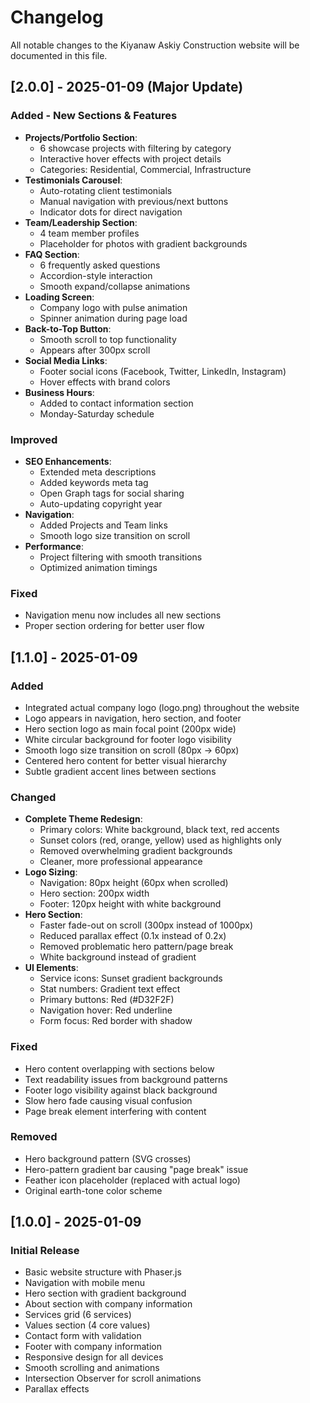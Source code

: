 # Changelog

All notable changes to the Kiyanaw Askiy Construction website will be documented in this file.

## [2.0.0] - 2025-01-09 (Major Update)

### Added - New Sections & Features
- **Projects/Portfolio Section**: 
  - 6 showcase projects with filtering by category
  - Interactive hover effects with project details
  - Categories: Residential, Commercial, Infrastructure
- **Testimonials Carousel**: 
  - Auto-rotating client testimonials
  - Manual navigation with previous/next buttons
  - Indicator dots for direct navigation
- **Team/Leadership Section**: 
  - 4 team member profiles
  - Placeholder for photos with gradient backgrounds
- **FAQ Section**: 
  - 6 frequently asked questions
  - Accordion-style interaction
  - Smooth expand/collapse animations
- **Loading Screen**: 
  - Company logo with pulse animation
  - Spinner animation during page load
- **Back-to-Top Button**: 
  - Smooth scroll to top functionality
  - Appears after 300px scroll
- **Social Media Links**: 
  - Footer social icons (Facebook, Twitter, LinkedIn, Instagram)
  - Hover effects with brand colors
- **Business Hours**: 
  - Added to contact information section
  - Monday-Saturday schedule

### Improved
- **SEO Enhancements**:
  - Extended meta descriptions
  - Added keywords meta tag
  - Open Graph tags for social sharing
  - Auto-updating copyright year
- **Navigation**:
  - Added Projects and Team links
  - Smooth logo size transition on scroll
- **Performance**:
  - Project filtering with smooth transitions
  - Optimized animation timings

### Fixed
- Navigation menu now includes all new sections
- Proper section ordering for better user flow

## [1.1.0] - 2025-01-09

### Added
- Integrated actual company logo (logo.png) throughout the website
- Logo appears in navigation, hero section, and footer
- Hero section logo as main focal point (200px wide)
- White circular background for footer logo visibility
- Smooth logo size transition on scroll (80px → 60px)
- Centered hero content for better visual hierarchy
- Subtle gradient accent lines between sections

### Changed
- **Complete Theme Redesign**:
  - Primary colors: White background, black text, red accents
  - Sunset colors (red, orange, yellow) used as highlights only
  - Removed overwhelming gradient backgrounds
  - Cleaner, more professional appearance
- **Logo Sizing**:
  - Navigation: 80px height (60px when scrolled)
  - Hero section: 200px width
  - Footer: 120px height with white background
- **Hero Section**:
  - Faster fade-out on scroll (300px instead of 1000px)
  - Reduced parallax effect (0.1x instead of 0.2x)
  - Removed problematic hero pattern/page break
  - White background instead of gradient
- **UI Elements**:
  - Service icons: Sunset gradient backgrounds
  - Stat numbers: Gradient text effect
  - Primary buttons: Red (#D32F2F)
  - Navigation hover: Red underline
  - Form focus: Red border with shadow

### Fixed
- Hero content overlapping with sections below
- Text readability issues from background patterns
- Footer logo visibility against black background
- Slow hero fade causing visual confusion
- Page break element interfering with content

### Removed
- Hero background pattern (SVG crosses)
- Hero-pattern gradient bar causing "page break" issue
- Feather icon placeholder (replaced with actual logo)
- Original earth-tone color scheme

## [1.0.0] - 2025-01-09

### Initial Release
- Basic website structure with Phaser.js
- Navigation with mobile menu
- Hero section with gradient background
- About section with company information
- Services grid (6 services)
- Values section (4 core values)
- Contact form with validation
- Footer with company information
- Responsive design for all devices
- Smooth scrolling and animations
- Intersection Observer for scroll animations
- Parallax effects